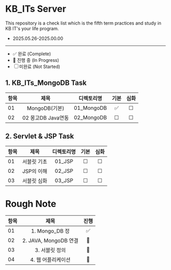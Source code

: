 # KB_ITs Server

This repository is a check list which is the fifth term practices and study in KB IT's your life program.
- 2025.05.26-2025.00.00
---
- ✅ 완료 (Complete)  
- 🔄 진행 중 (In Progress)  
- ☐ 미완료 (Not Started)  

## 1. KB_ITs_MongoDB Task
  
| 항목 |  제목  | 디렉토리명 | 기본 | 심화 |
|------|:----:|:----:|:----:|:----:|
| 01 |MongoDB(기본)| 01_MongoDB | ✅|☐ |
| 02 |02 몽고DB Java연동| 02_MongoDB | ☐|☐ |



## 2. Servlet & JSP Task
| 항목 |  제목  | 디렉토리명 | 기본 | 심화 |
|------|:----:|:----:|:----:|:----:|
| 01 |서블릿 기초| 01_JSP | ☐|☐ |
| 02 |JSP의 이해| 02_JSP | ☐|☐ |
| 03 |서블릿 심화| 03_JSP | ☐|☐ |



# Rough Note
| 항목 |  제목  | 진행 |
|------|:----:|:----:|
| 01 | 1. Mongo_DB 정 | ✅ |
| 02 | 2. JAVA, MongoDB 연결 | 🔄 |
| 03 | 3. 서블릿 정의 | 🔄 |
| 04 | 4. 웹 어플리케이션| 🔄 |

